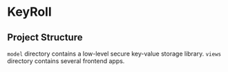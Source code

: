 # KeyRoll

## Project Structure

`model` directory contains a low-level secure key-value storage library.
`views` directory contains several frontend apps.